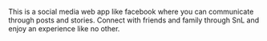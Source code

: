 This is a social media web app like facebook where you can communicate through posts and stories.
Connect with friends and family through SnL and enjoy an experience like no other.

